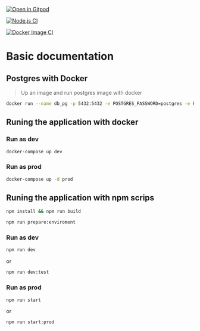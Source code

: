 [![Open in Gitpod](https://gitpod.io/button/open-in-gitpod.svg)](https://gitpod.io/#https://github.com/hebertcisco/nestjs-rest-boilerplate)

[![Node.js CI](https://github.com/hebertcisco/nestjs-rest-boilerplate/actions/workflows/node.js.yml/badge.svg)](https://github.com/hebertcisco/nestjs-rest-boilerplate/actions/workflows/node.js.yml)

[![Docker Image CI](https://github.com/hebertcisco/nestjs-rest-boilerplate/actions/workflows/docker-image.yml/badge.svg)](https://github.com/hebertcisco/nestjs-rest-boilerplate/actions/workflows/docker-image.yml)

# Basic documentation

## Postgres with Docker

> Up an image and run postgres image with docker

```sh
docker run --name db_pg -p 5432:5432 -e POSTGRES_PASSWORD=postgres -e POSTGRES_USER=postgres -d postgres:11
```

## Runing the application with docker

### Run as dev

```sh
docker-compose up dev
```

### Run as prod

```sh
docker-compose up -d prod
```

## Runing the application with npm scrips

```sh
npm install && npm run build
```

```sh
npm run prepare:enviroment
```

### Run as dev

```sh
npm run dev
```

or

```sh
npm run dev:test
```

### Run as prod

```sh
npm run start
```

or

```sh
npm run start:prod
```
